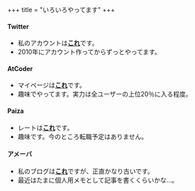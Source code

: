 +++
title = "いろいろやってます"
+++

#### Twitter

* 私のアカウントは[**これ**](https://twitter.com/flying_spoiler)です。
* 2010年にアカウント作ってからずっとやってます。

#### AtCoder

* マイページは[**これ**](https://atcoder.jp/users/flying_spoiler)です。
* 趣味でやってます。実力は全ユーザーの上位20％に入る程度。

#### Paiza

* レートは[**これ**](https://paiza.jp/challenges/glicko_rating_share/yxaCZVYpEpdFftWVXnvh68cbr-2NGcg0Xw1-UqhPRvk?160485564)です。
* 趣味です。今のところ転職予定はありません。

#### アメーバ

* 私のブログは[**これ**](https://ameblo.jp/flying-voyager/)ですが、正直かなり古いです。
* 最近はたまに個人用メモとして記事を書くくらいかな…。




